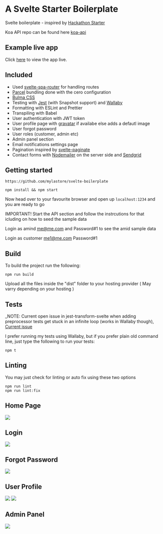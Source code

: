 # A Svelte Starter Boilerplate

Svelte boilerplate - inspired by [Hackathon Starter](https://hackathon-starter.walcony.com)

Koa API repo can be found here [koa-api](https://github.com/mylastore/koa-api)

## Example live app
Click [here](https://mylastore.com/) to view the app live. 


## Included 

- Used [svelte-spa-router](https://github.com/ItalyPaleAle/svelte-spa-router) for handling routes 
- [Parcel](https://parceljs.org/) bundling done with the cero configuration 
- [Bulma CSS](https://bulma.io/)
- Testing with [Jest](https://jestjs.io/) (with Snapshot support) and  [Wallaby](https://wallabyjs.com/)
- Formatting with ESLint and Prettier
- Transpiling with Babel
- User authentication with JWT token
- User profile page with [gravatar](https://en.gravatar.com/) if availabe else adds a defautl image
- User forgot password
- User roles (customer, admin etc)
- Admin panel section
- Email notifications settings page
- Pagination inspired by [svelte-paginate](https://github.com/TahaSh/svelte-paginate#readme)
- Contact forms with [Nodemailer](https://nodemailer.com/about/) on the server side and [Sendgrid](https://sendgrid.com/)


## Getting started

    https://github.com/mylastore/svelte-boilerplate

    npm install && npm start

Now head over to your favourite browser and open up `localhost:1234` and you are ready to go

IMPORTANT! Start the API section and follow the instrcutions for that icluding on how to seed the sample data

Login as amind me@me.com and Password#1 to see the amid sample data

Login as customer me1@me.com Password#1


## Build

To build the project run the following:

    npm run build

Upload all the files inside the "dist" folder to your hosting provider ( May varry depending on your hosting )

## Tests

_NOTE: Current open issue in jest-transform-svelte when adding preprocessor tests get stuck in an infinite loop (works in Wallaby though), [Current issue](https://github.com/rspieker/jest-transform-svelte/issues/12_)

I prefer running my tests using Wallaby, but if you prefer plain old command line, just type the following to run your tests:

    npm t

## Linting

You may just check for linting or auto fix using these two options

    npm run lint
    npm run lint:fix

## Home Page
![](https://i.imgur.com/3wVdJZE.jpg)    

## Login
![](https://i.imgur.com/N4Jgn2N.jpg)

## Forgot Password
![](https://i.imgur.com/PbjA4Sr.jpg)

## User Profile
![](https://i.imgur.com/pTKFMWz.jpg)
![](https://i.imgur.com/dP7FMia.jpg)

## Admin Panel
![](https://i.imgur.com/tRW0JQ2.png)
